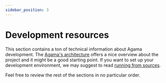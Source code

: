 ```yaml
---
sidebar_position: 3
---
```


# Development resources

This section contains a ton of technical information about Agama development. The [Agama's
architecture](./architecture.md) offers a nice overview about the project and it might be a good
starting point. If you want to set up your development environment, we may suggest to read [running
from sources](./running.md).

Feel free to review the rest of the sections in no particular order.
